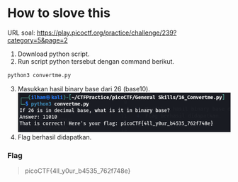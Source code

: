 # How to slove this

URL soal: https://play.picoctf.org/practice/challenge/239?category=5&page=2

1. Download python script.
2. Run script python tersebut dengan command berikut.
```bash
python3 convertme.py
```
3. Masukkan hasil binary base dari 26 (base10).<br>
![gambar1](images/gambar01_Gener_16.png)
4. Flag berhasil didapatkan.

### Flag
>picoCTF{4ll_y0ur_b4535_762f748e}